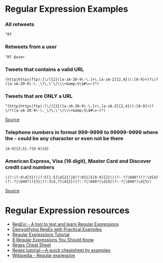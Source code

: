 # Regular Expression Examples

### All retweets

`^RT`

### Retweets from a user

`^RT @user`

### Tweets that contains a valid URL 

`(http|https|ftp):[\/]{2}([a-zA-Z0-9\-\.]+\.[a-zA-Z]{2,4})(:[0-9]+)?\/?([a-zA-Z0-9\-\._\?\,\'\/\\\+&amp;%\$#\=~]*)`

### Tweets that are ONLY a URL 

`^(http|https|ftp):[\/]{2}([a-zA-Z0-9\-\.]+\.[a-zA-Z]{2,4})(:[0-9]+)?\/?([a-zA-Z0-9\-\._\?\,\'\/\\\+&amp;%\$#\=~]*)`

[Source](https://www.sitepoint.com/demystifying-regex-with-practical-examples/)

### Telephone numbers in format 999-9999 to 99999-9999 where the - could be any character or even not be there

`[0-9]{3,5}.?[0-9]{4}`

### American Express, Visa (16 digit), Master Card and Discover credit card numbers

`((?:(?:4\d{3})|(?:5[1-5]\d{2})|6(?:011|5[0-9]{2}))(?:-?|\040?)(?:\d{4}(?:-?|\040?)){3}|(?:3[4,7]\d{2})(?:-?|\040?)\d{6}(?:-?|\040?)\d{5})`

[Source](https://support.sumologic.com/hc/en-us/articles/205565718-Regular-expression-for-masking-credit-card-numbers)

# Regular Expression resources

* [RegExr - A tool to test and learn Regular Expressions](https://regexr.com/)
* [Demystifying RegEx with Practical Examples](https://www.sitepoint.com/demystifying-regex-with-practical-examples/)
* [Regular Expressions Tutorial](https://www.regular-expressions.info/tutorial.html)
* [8 Regular Expressions You Should Know](https://code.tutsplus.com/tutorials/8-regular-expressions-you-should-know--net-6149)
* [Regex Cheat Sheet](https://www.rexegg.com/regex-quickstart.html)
* [Regex tutorial — A quick cheatsheet by examples](https://medium.com/factory-mind/regex-tutorial-a-simple-cheatsheet-by-examples-649dc1c3f285)
* [Wikipedia - Regular expression](https://en.wikipedia.org/wiki/Regular_expression)